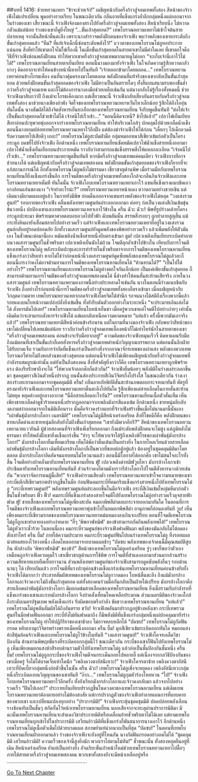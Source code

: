 ##บทที่ 1416: ช่วยหยวนเหยา
“ข้าจะช่วยเจ้า!”
เผชิญหน้ากับครึ่งก้าวสู่จอมเทพทั้งสอง สีหน้าของจ้าวเฟิงไม่แปรเปลี่ยน พูดอย่างราบเรียบ
ในขณะเดียวกัน กลิ่นอายที่แข็งแกร่งล้ำลึกกลุ่มหนึ่งแผ่ออกมาจากในร่างของเขา
เสี้ยวขณะนี้ จ้าวเฟิงจ้องมองตรงไปยังครึ่งก้าวสู่จอมเทพทั้งสอง สีหน้าเรียบนิ่ง ไม่หวาดกลัวแม้แต่น้อย ร่างของเขาก็ดูยิ่งใหญ่
“...ขั้นเก้าสุดยอด?”
เทพโบราณหยวนเหยาไม่เข้าใจต้นสายปลายเหตุ จากนั้นสีหน้าตื่นตะลึง เพราะนางสำรวจพลังฝึกตนของจ้าวเฟิง พบว่าพลังของเขายกระดับถึงขั้นเก้าสุดยอดแล้ว
“หืม? ที่แท้เจ้าเด็กนี่ซ่อนระดับพลังไว้!”
แววตาของเทพโบราณโม๋อูทอประกาย
แน่นอน สิ่งที่ทำให้เขาตกใจไม่ใช่เรื่องนี้ ในเมื่อขั้นเก้าสุดยอดในสายตาเขาไม่มีค่าใดเลย
ที่เขาตกใจคือวิธีที่จ้าวเฟิงซ่อนพลังฝึกตน ทำให้พวกเขาครึ่งก้าวสู่จอมเทพมากมายดูไม่ออก
“จะเก็บเจ้านี่เอาไว้ไม่ได้!”
เทพโบราณหานเยี่ยนสายตาเย็นเยียบ
ตอนนี้นางมองมายังจ้าวเฟิง ในใจเกิดความรู้สึกหวาดกลัวบางๆ คิดอยากจะทำให้คนข้างหน้านี้หายไปในทันที
“เจ้าหลอกข้ามาโดยตลอด...”
เทพโบราณหยวนเหยาค่อนข้างโกรธเคือง คนที่นางคุ้มครองมาโดยตลอด พลังฝึกตนที่แท้จริงของเขากลับเป็นขั้นเก้าสุดยอด
ด้วยพลังฝึกตนขั้นเก้าสุดยอดของจ้าวเฟิง ไม่มีทางเป็นอันตรายใดๆ ทั้งสิ้นบนสนามรบของขั้นต่ำกว่าครึ่งก้าวสู่จอมเทพ และก็ไม่ต้องการนางลงมือช่วยเหลือเช่นกัน
แต่นางกลับไม่รู้เรื่องทั้งหมดนี้ ช่วยจ้าวเฟิงมาสิบกว่าปี
ถึงแม้จะโกรธเคืองมาก แต่เสี้ยวขณะนี้ จ้าวเฟิงกลับเสี่ยงอันตรายกับครึ่งก้าวสู่จอมเทพทั้งสอง มาช่วยนางเพียงลำพัง
จิตใจของเทพโบราณหยวนเหยาหวั่นไหวเล็กน้อย รู้สึกได้ถึงไออุ่น
ทันใดนั้น นางสัมผัสได้ถึงจิตสังหารเย็นยะเยือกของเทพโบราณหานเยี่ยน จึงรีบพูดขึ้นทันที “ต่อให้เจ้าเป็นขั้นเก้าสุดยอดก็ช่วยข้าไม่ได้ เจ้าหนีไปเร็วเข้า...”
“ตอนนี้คิดจะหนี? ช้าไปแล้ว!”
เปลวไฟเย็นเยียบสีเทาอ่อนปะทุพวยพุ่งออกจากร่างเทพโบราณหานเยี่ยน ทำให้บริเวณใกล้ๆ ปกคลุมไปด้วยเกล็ดน้ำแข็ง
ตอนนี้นางยอมปล่อยเทพโบราณหยวนเหยาไว้อีกฝั่ง แต่ต้องฆ่าจ้าวเฟิงให้ได้ก่อน
“เคี้ยกๆ ไอ้เด็กอวดดี รับความตายไปเสียดีๆ เถอะ!”
เทพโบราณโม๋อูสะบัดฝ่ามือ กลุ่มหมอกหนาสีเขียวเข้มก่อตัวเป็นโครงกระดูก บดขยี้ไปยังจ้าวเฟิง
อีกด้านหนึ่ง เทพโบราณหานเยี่ยนซัดหมัดเปลวไฟน้ำแข็งสายหนึ่งออกมา เปลวไฟน้ำแข็งเย็นเยือกบนประกายหมัด ราวกับว่าสามารถแช่แข็งสรรพสิ่งให้แหลกละเอียด
“เจ้าหนีไปเร็วเข้า…”
เทพโบราณหยวนเหยาพูดขึ้นทันที
หากมีครึ่งก้าวสู่จอมเทพแค่คนเดียว จ้าวเฟิงบางทีอาจช่วยนางได้
แต่เผชิญหน้ากับครึ่งก้าวสู่จอมเทพสองคน พลังฝึกตนขั้นเก้าสุดยอดของจ้าวเฟิงก็ยากที่จะแก้สถานการณ์ได้ อีกทั้งเทพโบราณโม๋อูพลังไม่ธรรมดา เชี่ยวชาญด้านพิษ เมื่อร่วมมือกับเทพโบราณหานเยี่ยนก็ยิ่งแข็งแกร่งขึ้นอีก
การโจมตีของครึ่งก้าวสู่จอมเทพทั้งสองใกล้จะกลืนกินจ้าวเฟิงและเทพโบราณหยวนเหยาเต็มที
ทันใดนั้น จ้าวเฟิงโอบเทพโบราณหยวนเหยาเอาไว้ แขนที่แข็งแรงแนบชิดเอวบางอ้อนแอ้นของนาง
“เจ้าทำอะไรน่ะ?”
เทพโบราณหยวนเหยาหน้าแดง ตวาดถามอย่างขวยเขิน
แต่เดิมนางมีบาดแผลอยู่แล้ว ในกายยังมีพิษ ย่อมดิ้นออกจากแขนทรงพลังของจ้าวเฟิงไม่หลุด
“วงแสงรวมศูนย์!”
รอบกายของจ้าวเฟิง คลื่นพลังเทพรวมศูนย์แผ่ระลอกออกมา ค่อยๆ ก่อเป็นวงแสงสีเงินเข้มขุ่นข้นวงหนึ่ง ปกป้องเขาและเทพโบราณหยวนเหยาเอาไว้ข้างใน
ครืน ฉัวะ ฉัวะ!
พิษที่รูปร่างคล้ายโครงกระดูกปะทะมา พิษร้ายมหาศาลตลบอบอวลไปทั่วฟ้า
ฉับพลันนั้น สรรพสิ่งรอบๆ ถูกทำลายสูญสิ้น แม้กระทั่งหินผายังเสื่อมสลายไปอย่างรวดเร็ว
แต่จ้าวเฟิงและเทพโบราณหยวนเหยาที่อยู่ในวงแสงรวมศูนย์กลับอยู่รอดปลอดภัย
อีกทั้งวงแสงรวมศูนย์ยังดูดพลังของพิษอย่างรวดเร็ว แล้วเพิ่มพลังให้ตัวมันเอง
ในชั่วขณะต่อมานี้เอง หมัดเพลิงน้ำแข็งสายหนึ่งบีบตรงเข้ามา
ตูม!
เปลวเพลิงเย็นเยียบระเบิดทำลายบนวงแสงรวมศูนย์ในชั่วพริบตา เปลวเพลิงเย็นนับไม่ถ้วน โจมตีลุกล้ำเข้าไปข้างใน
เทียบกับการโจมตีของเทพโบราณโม๋อู พลังระเบิดปะทุและการทำร้ายในชั่วพริบตาจากการโจมตีของเทพโบราณหานเยี่ยนแข็งแกร่งกว่าสิบเท่า
หากไม่ใช่ว่าก่อนหน้านี้วงแสงรวมศูนย์ดูดซับพลังของเทพโบราณโม๋อูแล้วละก็ ตอนนี้เกรงว่าคงไม่อาจต้านทานการโจมตีของเทพโบราณหานเยี่ยนได้
“ต้านทานได้?”
“เป็นไปได้อย่างไร?”
เทพโบราณหานเยี่ยนและเทพโบราณโม๋อูต่างตกใจกันเล็กน้อย
เป็นแค่เพียงขั้นเก้าสุดยอด ก็สามารถต้านทานการโจมตีของครึ่งก้าวสู่จอมเทพสองคนได้ นี่ช่างทำให้คนสั่นสะท้านเสียจริง
ภายในวงแสงรวมศูนย์ เทพโบราณหยวนเหยามองภาพนี้อย่างประหลาดใจเช่นกัน
นางในตอนนี้ร่างแนบชิดกับจ้าวเฟิง ถึงอย่างไรก่อนหน้านี้การโจมตีของครึ่งก้าวสู่จอมเทพทั้งสองก็ตรงเข้ามา เมื่อเผชิญหน้ากับวิกฤตความตาย เทพโบราณหยวนเหยากอดจ้าวเฟิงโดยจิตใต้สำนึก
รอจนนางได้สติถึงเรื่องพวกนี้แล้ว รอยแดงบนใบหน้างามเปล่งปลั่งยิ่งเข้มขึ้น ทั้งยังรีบดันตัวออกห่างในระยะหนึ่ง
“จะประมาทเลินเล่อไม่ได้ สังหารมันไปเลย!”
เทพโบราณหานเยี่ยนใบหน้าเย็นชา
เมื่อครู่พวกเขาแค่โจมตีไปอย่างง่ายๆ เท่านั้น เดิมคิดว่าจะสามารถสังหารจ้าวเฟิงได้ แต่ผลกลับเหนือความคาดหมาย
“แย่แล้ว ครั้งนี้พวกมันเอาจริงแล้ว!”
เทพโบราณหยวนเหยามีสีหน้าค่อนข้างร้อนรน แต่ในยามที่นางมองจ้าวเฟิง กลับพบว่าสีหน้าของเขาไม่เปลี่ยนไปเลยแม้แต่น้อย ราวกับว่าครึ่งก้าวสู่จอมเทพเบื้องหน้าก็ไม่เท่าไหร่นักในสายตาของเขา
“ครึ่งก้าวสู่จอมเทพสองคน ค่อนข้างจะรับมือยากอยู่!”
ความคิดของจ้าวเฟิงหมุนเร็วจี๋ คิดหาแผนรับมือ
ถึงแม้ตอนที่เขาเป็นขั้นเก้าก็เคยสังหารครึ่งก้าวสู่จอมเทพตำหนักวิญญาณบรรพกาล
แต่ตอนนั้นอีกฝ่ายได้รับบาดเจ็บ รวมกับการจำกัดที่แข็งแกร่งเป็นอย่างยิ่งจากอาณาจักรเทพของเผ่าแสง พลังของพวกเทพโบราณอวี้ห่ายไม่ถึงหกส่วนของช่วงสุดยอด
แต่ตอนนี้จ้าวเฟิงไม่เพียงเผชิญหน้ากับครึ่งก้าวสู่จอมเทพที่กำลังรบสมบูรณ์เท่านั้น แต่ยังเป็นถึงสองคน
สิ่งที่สำคัญยิ่งกว่าก็คือ เทพโบราณหยวนเหยาถูกพิษร้ายแรง ต้องรีบรักษาถึงจะได้
“ให้พวกเจ้าออกศึกก็แล้วกัน!”
จ้าวเฟิงยิ้มน้อยๆ พลังมิติในร่างแผ่ระลอกขึ้นมา ชุดคลุมยาวสีเงินตัวหนึ่งปรากฏ บนนั้นส่องประกายสีเงินวิจิตรกึ่งโปร่งใส
ในขณะเดียวกัน ร่างเงาสองร่างทะยานออกมาจากชุดคลุมมิติ
ครืน!
กลิ่นอายภัยพิบัติสั่นสะท้านภพตลบกระจายมาทันที
ศัตรูที่ตรงมายังจ้าวเฟิงและเทพโบราณหยวนเหยาตื่นตะลึงไปทันใด รู้สึกเพียงแค่สายเลือดในกายสั่นสะท้านไม่หยุด หยุดค้างอยู่กลางอากาศ
“นี่คือสายเลือดอะไรกัน?”
เทพโบราณหานเยี่ยนเนื้อตัวสั่นเทิ้ม
เห็นเพียงชายเกล็ดดำดูชั่วร้ายคนหนึ่งปรากฏออกมาจากเพลิงมังกรสีแดงเข้ม
อีกด้านหนึ่ง ชายหนุ่มลึกลับงดงามสง่าออกมาจากในมิติเลือนราง นั่นคือจ้าวคงร่างแยกที่จ้าวเฟิงสร้างขึ้นเมื่อไม่นานมานี้นั่นเอง
“เผ่าพันธุ์มังกรล้างโลกา เนตรมิติ!”
เทพโบราณโม๋อูมีสีหน้าเคร่งเครียด
สิ่งที่โชคดีก็คือ พลังฝึกตนของชายเกล็ดดำและชายหนุ่มลึกลับยังไม่ถึงขั้นเก้าสุดยอด
“เขายังมีพวกอีกรึ?”
สีหน้าของเทพโบราณหยวนเหยาฉายแววยินดี
ผู้ช่วยสองคนที่จ้าวเฟิงเพิ่งเรียกออกมา ถึงแม้ระดับพลังฝึกตนจะไม่สูง แต่ภูมิหลังไม่ธรรมดา ทำให้พลังฝั่งเขายิ่งแข็งแกร่งขึ้น
“ฮ่าๆ จะให้พวกเจ้าได้รู้ถึงเพลิงพิโรธของเผ่าพันธุ์มังกรล้างโลกา!”
มังกรล้างโลกายิ้มเหี้ยมเกรียม เห็นได้ชัดว่าตื่นเต้นเป็นอย่างยิ่ง
ในกายไหลเวียนด้วยสายเลือดเผ่าพันธุ์มังกรล้างโลกา เดิมทีมังกรล้างโลกาก็เป็นพวกที่ชอบต่อสู้อยู่แล้ว
ต้องอยู่ในชุดคลุมมิติมาโดยตลอด มังกรล้างโลกาอึดอัดจนแทบทนไม่ไหวนานแล้ว ตอนนี้มีโอกาสได้ออกศึก เขาไม่สนใจอะไรทั้งสิ้น โจมตีอย่างบ้าคลั่งมายังเทพโบราณหานเยี่ยน
ฟู่!
เปลวเพลิงดำทมิฬวูบไหว มังกรล้างโลกาเข้าประชิดมายังเทพโบราณหานเยี่ยนทันที
ส่วนจ้าวคงก็ตามมังกรวารีล้างโลกาไปโจมตีสังหารนางด้วยเช่นกัน
“พวกเราจัดการคนผู้นี้เสีย!”
จ้าวเฟิงคำรามเสียงต่ำ
เทพโบราณหยวนเหยาเข้าใจความหมายของเขา กระบี่ผลึกสีเขียวมรกตปรากฏขึ้นในมือ ก่อนฟันคมกระบี่ที่คมกริบแข็งแกร่งสายหนึ่งไปยังเทพโบราณโม๋อู
“กระบี่เทพรวมศูนย์!”
พลังเทพรวมศูนย์แผ่ระลอกขึ้นในมือจ้าวเฟิง กระบี่สีเงินเข้มใหญ่มหึมาก่อตัวขึ้นในชั่วพริบตา
ฟิ้ว ฟิ้ว!
คมกระบี่ที่แข็งแกร่งสองสายโจมตีไปยังเทพโบราณโม๋อู่อย่างรวดเร็วดุจสายฟ้าฟาด
ฟู่!
ชายเสื้อของเทพโบราณโม๋อูเพียงสะบัด หมอกพิษสีดำตลบกระจายออกมาทันใด
ในตอนที่การโจมตีของจ้าวเฟิงและเทพโบราณหยวนเหยาพุ่งเข้าไปในหมอกพิษสีดำ อานุภาพก็อ่อนลงทันที
วูบ!
เห็นเพียงคมกระบี่เขียวมรกตของเทพโบราณหยวนเหยาหม่นหมองลงเกินจะเปรียบ ตอนที่โจมตีเทพโบราณโม๋อูก็ถูกเขาทำลายลงอย่างง่ายดาย
“ฮี่ๆ ‘พิษกาฬทมิฬ’ ของข้าสามารถกัดกินพลังเทพได้!”
เทพโบราณโม๋อูหัวเราะชั่วร้าย
ในตอนนี้เอง คมกระบี่รวมศูนย์ของจ้าวเฟิงฟาดฟันมา พลังของมันกลับไม่ได้ลดลงสักเท่าไหร่
ครืน บึ้ม!
ภายใต้ความประมาท คมกระบี่รวมศูนย์ฟันไปบนร่างเทพโบราณโม๋อู ทิ้งรอยแผลน่าสยดสยองไว้ทางหนึ่ง เลือดไหลออกมาจากบาดแผลช้าๆ
“บัดซบ พลังเทพของเจ้าคนนี้มีคุณสมบัติสูบกิน หักล้างกับ ‘พิษกาฬทมิฬ’ ของข้า!”
สีหน้าของเทพโบราณโม๋อูเคร่งเครียด
จู่ๆ เขาก็พบว่าตัวเองเหมือนถูกจ้าวเฟิงควบคุมไว้
เขาเชี่ยวชาญด้านการใช้พิษ การโจมตีที่สำแดงออกมาส่วนมากล้วนสร้างความเสียหายแบบยืดเยื้อยาวนาน ส่วนพลังเทพรวมศูนย์ของจ้าวเฟิงสามารถดูดซับพลังอื่นๆ รอบด้านนานๆ ได้
เทียบกันแล้ว การโจมตีที่แรงปะทุค่อนข้างแข็งแกร่งเช่นเทพโบราณหานเยี่ยนค่อนข้างยับยั้งจ้าวเฟิงได้มากกว่า
ประสาทสัมผัสเทพของเทพโบราณโม๋อูกวาดมอง ใบหน้ตื่นตะลึง
ถึงแม้มังกรล้างโลกาและจ้าวคงจะไม่ถึงขั้นเก้าสุดยอด แต่ทั้งสองคนร่วมมือกันกลับเป็นฝ่ายได้เปรียบ
มังกรล้างโลกาคือสายเลือดเผ่าพันธุ์มังกรล้างโลกา มีผลกดข่มสายเลือดของเทพโบราณหานเยี่ยน ยิ่งเมื่อรวมกับกำลังรบที่แข็งแกร่งของเขาและกายมังกรล้างโลกา จึงบ้าคลั่งเหี้ยมโหดเหลือประมาณ
ส่วนเนตรมิติของจ้าวคงใกล้ถึงระดับเนตรปฐมเทพ พลังแข็งแกร่ง รับผิดชอบตรึงกำลัง ขัดขวางเทพโบราณหานเยี่ยน
“แย่แล้ว!”
เทพโบราณโม๋อูพลันสัมผัสได้ถึงอันตราย
ขวับ!
จ้าวเฟิงพลันมาปรากฏอยู่ข้างหลังเขา กระบี่เทพรวมศูนย์ในมือฟาดฟันออกมา
กระบี่ยังไม่ทันฟาดมาถึง ก็มีพลังมิติที่แข็งแกร่งกลุ่มหนึ่งแผ่ปกคลุมมายังร่างของเทพโบราณโม๋อู ทำให้ปฏิกิริยาของเขาช้าลง ไม่อาจหลบหลีกได้
“บัดซบ!”
เทพโบราณโม๋อูกัดฟันกรอด หยิบเอามุกวิจิตรพร่างพรายเม็ดหนึ่งออกมา
ครืน บึ้ม!
มุกสีเขียวเข้มระเบิดออกทันใด หมอกแสงห้าสีหุ้มล้อมจ้าวเฟิงและเทพโบราณโม๋อูไว้ข้างในทันที
“วงแสงรวมศูนย์!”
จ้าวเฟิงโคจรเคล็ดวิชาป้องกัน ต้านทานพิษฤทธิ์แรงที่ระเบิดออกกลุ่มนี้ไว้
ขณะเดียวกัน กระบี่ของเขาก็ฟันไปยังเทพโบราณโม๋อู
เห็นเพียงหมอกแสงห้าสีรอบด้านรวมตัวไปยังเทพโบราณโม๋อู แล้วก่อเป็นชั้นป้องกันชั้นหนึ่ง
ครืน บึ้ม!
เทพโบราณโม๋อูถูกกระบี่ของจ้าวเฟิงโจมตีจนกระเด็นถอยไปหลายลี้ แต่เนื่องจากกลวิธีป้องกันของเขาเมื่อครู่ จึงไม่ได้บาดเจ็บเท่าใดนัก
“เพลิงดวงตาอัสนีเทวะ!”
จ้าวเฟิงโคจรตาซ้าย เพลิงดวงตาอัสนีเทวะที่บิดเบี้ยวกลุ่มหนึ่งก่อตัวขึ้นในนั้น
ครืน ฉัวะ!
เทพโบราณโม๋อูเพิ่งจะหยุดลง เพลิงอัสนีเทวะกลุ่มหนึ่งก็ระเบิดลงบนวิญญาณของเขาทันที
“อ๊าก…”
เทพโบราณโม๋อูกุมหัวร้องโหยหวน
“ไป!”
จ้าวเฟิงโอบเทพโบราณหยวนเหยาไว้อีกครั้ง ทั้งยังเรียกมังกรล้างโลกาและจ้าวคงกลับมา แล้วจากไปอย่างรวดเร็ว
“ฝันไปเถอะ!”
ประกายเย็นเยียบปรากฏขึ้นในดวงตาของเทพโบราณหานเยี่ยน
แต่เดิมเทพโบราณหยวนเหยาต้องตายอย่างไม่ต้องสงสัย แต่การปรากฏตัวของจ้าวเฟิงทำลายแผนการที่แยบคายของพวกเขา และเปลี่ยนแปลงทุกอย่าง
“ปราการมิติ!”
จ้าวเฟิงกระตุ้นชุดคชุมมิติ ปลดปล่อยพลังเลือนรางซ้อนทับเป็นชั้นๆ สกัดกั้นไว้หน้าเทพโบราณหานเยี่ยน
นอกเสียจากจะทะลุผ่านปราการมิติมา มิฉะนั้นเทพโบราณหานเยี่ยนจะสำแดงวิชาประกายมิติหรือเคลื่อนย้ายชั่วพริบตาไม่ได้เลย
แต่ยามเทพโบราณหานเยี่ยนบุกเข้าไปในปราการมิติ เสวียนอ้าวมิติที่แข็งแกร่งก็พันธนาการนางเอาไว้
อีกด้านหนึ่ง เทพโบราณโม๋อูเนื้อตัวเต็มไปด้วยบาดแผล สภาพย่ำแย่น่าอนาถเป็นที่สุด
“บัดซบ!”
ในตอนที่เทพโบราณหานเยี่ยนฝ่าออกมาแล้ว ร่างของจ้าวเฟิงจะยังอยู่ที่ไหนกัน นางกัดฟันกรอดอย่างอดไม่ได้
“ชุดคลุมมิติ เสวียนอ้าวมิติ! ความเร็วของเจ้านี่สูงยิ่งนัก พวกเราไล่ตามไม่ทัน!”
ชั่วขณะนั้น ทั้งสองหยุดยืนอยู่ที่เดิม สีหน้าเคร่งเครียด ย่ำแย่เป็นอย่างยิ่ง
อัจฉริยะขั้นเก้าหน้าใหม่ช่วยเทพโบราณหยวนเหยาไปดื้อๆ ภายใต้สายตาครึ่งก้าวสู่จอมเทพสองคน พวกเขาทั้งสองยังจะมีหน้าเหลืออยู่หรือ
………………………………………………


[Go To Next Chapter]( ./273.md)